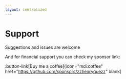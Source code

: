 ```yaml
---
layout: centralized
---
```

# Support

Suggestions and issues are welcome

And for financial support you can check my sponsor link:

:button-link[Buy me a coffee]{icon="mdi:coffee" href="https://github.com/sponsors/zzhenryquezz" blank}